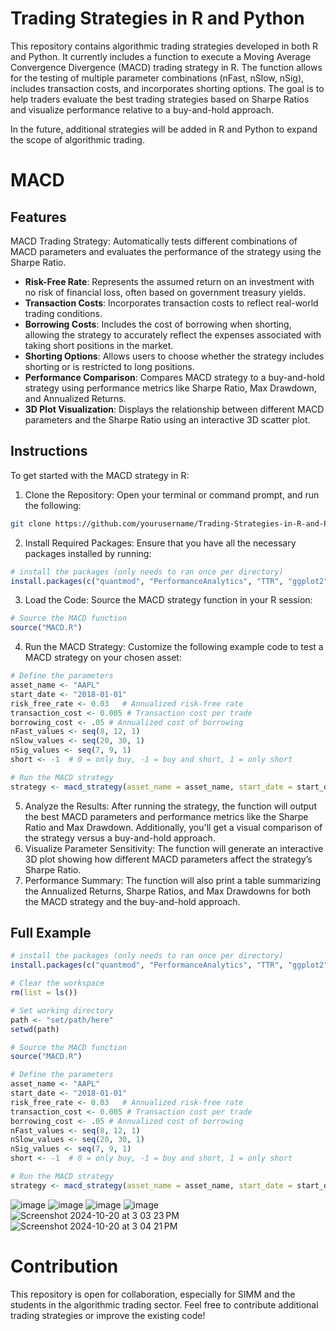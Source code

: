 # Trading Strategies in R and Python
This repository contains algorithmic trading strategies developed in both R and Python. It currently includes a function to execute a Moving Average Convergence Divergence (MACD) trading strategy in R. The function allows for the testing of multiple parameter combinations (nFast, nSlow, nSig), includes transaction costs, and incorporates shorting options. The goal is to help traders evaluate the best trading strategies based on Sharpe Ratios and visualize performance relative to a buy-and-hold approach.

In the future, additional strategies will be added in R and Python to expand the scope of algorithmic trading.

# MACD
## Features
MACD Trading Strategy: Automatically tests different combinations of MACD parameters and evaluates the performance of the strategy using the Sharpe Ratio.
- **Risk-Free Rate**: Represents the assumed return on an investment with no risk of financial loss, often based on government treasury yields.
- **Transaction Costs**: Incorporates transaction costs to reflect real-world trading conditions.
- **Borrowing Costs**: Includes the cost of borrowing when shorting, allowing the strategy to accurately reflect the expenses associated with taking short positions in the market.
- **Shorting Options**: Allows users to choose whether the strategy includes shorting or is restricted to long positions.
- **Performance Comparison**: Compares MACD strategy to a buy-and-hold strategy using performance metrics like Sharpe Ratio, Max Drawdown, and Annualized Returns.
- **3D Plot Visualization**: Displays the relationship between different MACD parameters and the Sharpe Ratio using an interactive 3D scatter plot.

## Instructions
To get started with the MACD strategy in R:

1. Clone the Repository:
Open your terminal or command prompt, and run the following:
```bash
git clone https://github.com/yourusername/Trading-Strategies-in-R-and-Python.git
```
2. Install Required Packages: Ensure that you have all the necessary packages installed by running:
```r
# install the packages (only needs to ran once per directory)
install.packages(c("quantmod", "PerformanceAnalytics", "TTR", "ggplot2", "parallel", "plotly"))
```
3. Load the Code: Source the MACD strategy function in your R session:
```r
# Source the MACD function
source("MACD.R")
```
4. Run the MACD Strategy: Customize the following example code to test a MACD strategy on your chosen asset:
```r
# Define the parameters
asset_name <- "AAPL"
start_date <- "2018-01-01"
risk_free_rate <- 0.03   # Annualized risk-free rate
transaction_cost <- 0.005 # Transaction cost per trade
borrowing_cost <- .05 # Annualized cost of borrowing
nFast_values <- seq(8, 12, 1)
nSlow_values <- seq(20, 30, 1)
nSig_values <- seq(7, 9, 1)
short <- -1  # 0 = only buy, -1 = buy and short, 1 = only short

# Run the MACD strategy
strategy <- macd_strategy(asset_name = asset_name, start_date = start_date, risk_free_rate = risk_free_rate, transaction_cost = transaction_cost, borrowinf_cost <- borrowing_cost, nFast_values = nFast_values, nSlow_values = nSlow_values, nSig_values = nSig_values, short = short)
```
5. Analyze the Results: After running the strategy, the function will output the best MACD parameters and performance metrics like the Sharpe Ratio and Max Drawdown. Additionally, you'll get a visual comparison of the strategy versus a buy-and-hold approach.
6. Visualize Parameter Sensitivity: The function will generate an interactive 3D plot showing how different MACD parameters affect the strategy’s Sharpe Ratio.
7. Performance Summary: The function will also print a table summarizing the Annualized Returns, Sharpe Ratios, and Max Drawdowns for both the MACD strategy and the buy-and-hold approach.

## Full Example
```r
# install the packages (only needs to ran once per directory)
install.packages(c("quantmod", "PerformanceAnalytics", "TTR", "ggplot2", "parallel", "plotly"))

# Clear the workspace
rm(list = ls())

# Set working directory
path <- "set/path/here"
setwd(path)

# Source the MACD function
source("MACD.R")

# Define the parameters
asset_name <- "AAPL"
start_date <- "2018-01-01"
risk_free_rate <- 0.03   # Annualized risk-free rate
transaction_cost <- 0.005 # Transaction cost per trade
borrowing_cost <- .05 # Annualized cost of borrowing
nFast_values <- seq(8, 12, 1)
nSlow_values <- seq(20, 30, 1)
nSig_values <- seq(7, 9, 1)
short <- -1  # 0 = only buy, -1 = buy and short, 1 = only short

# Run the MACD strategy
strategy <- macd_strategy(asset_name = asset_name, start_date = start_date, risk_free_rate = risk_free_rate, transaction_cost = transaction_cost, borrowinf_cost <- borrowing_cost, nFast_values = nFast_values, nSlow_values = nSlow_values, nSig_values = nSig_values, short = short)
```
![image](https://github.com/user-attachments/assets/95479c7f-02d8-48f8-84be-f08b651da916)
![image](https://github.com/user-attachments/assets/b860825b-70d2-48a0-b4d3-769943aec469)
![image](https://github.com/user-attachments/assets/a369da91-bacc-499e-8711-8936277555b3)
![image](https://github.com/user-attachments/assets/b928668a-997d-4ea6-a28c-aec464ed64fd)
![Screenshot 2024-10-20 at 3 03 23 PM](https://github.com/user-attachments/assets/867aaeaa-7de1-4a6b-ac07-bee87effd519)
![Screenshot 2024-10-20 at 3 04 21 PM](https://github.com/user-attachments/assets/bf22e1bf-3318-492e-be1e-d1ac344087f1)

# Contribution

This repository is open for collaboration, especially for SIMM and the students in the algorithmic trading sector. Feel free to contribute additional trading strategies or improve the existing code!
